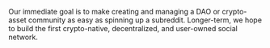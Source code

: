 Our immediate goal is to make creating and managing a DAO or crypto-asset community as easy as spinning up a subreddit. Longer-term, we hope to build the first crypto-native, decentralized, and user-owned social network.